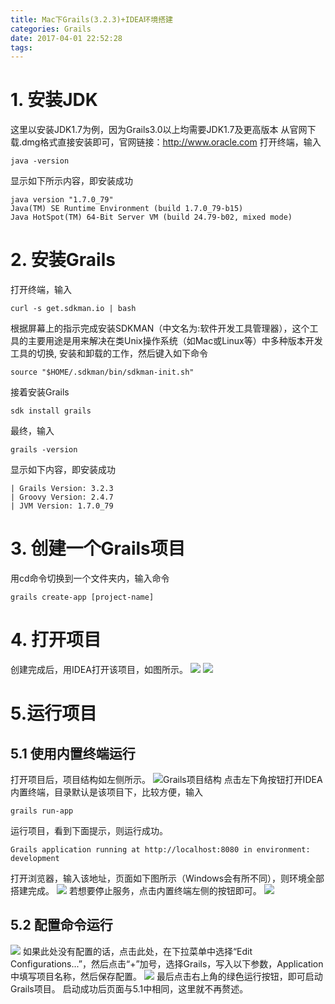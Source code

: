 ```yaml
---
title: Mac下Grails(3.2.3)+IDEA环境搭建
categories: Grails
date: 2017-04-01 22:52:28
tags:
---
```

# 1. 安装JDK
这里以安装JDK1.7为例，因为Grails3.0以上均需要JDK1.7及更高版本
从官网下载.dmg格式直接安装即可，官网链接：http://www.oracle.com
打开终端，输入

	java -version

显示如下所示内容，即安装成功

	java version "1.7.0_79"
	Java(TM) SE Runtime Environment (build 1.7.0_79-b15)
	Java HotSpot(TM) 64-Bit Server VM (build 24.79-b02, mixed mode)

<!--more-->
# 2. 安装Grails
打开终端，输入

	curl -s get.sdkman.io | bash

根据屏幕上的指示完成安装SDKMAN（中文名为:软件开发工具管理器），这个工具的主要用途是用来解决在类Unix操作系统（如Mac或Linux等）中多种版本开发工具的切换, 安装和卸载的工作，然后键入如下命令

	source "$HOME/.sdkman/bin/sdkman-init.sh"

接着安装Grails

	sdk install grails

最终，输入

	grails -version

显示如下内容，即安装成功

	| Grails Version: 3.2.3
	| Groovy Version: 2.4.7
	| JVM Version: 1.7.0_79

# 3. 创建一个Grails项目
用cd命令切换到一个文件夹内，输入命令

	grails create-app [project-name]

# 4. 打开项目
创建完成后，用IDEA打开该项目，如图所示。
![](http://upload-images.jianshu.io/upload_images/2319568-7e887bff3458684e.png?imageMogr2/auto-orient/strip%7CimageView2/2/w/1240)
![](http://upload-images.jianshu.io/upload_images/2319568-a8c2d562a9b03091.png?imageMogr2/auto-orient/strip%7CimageView2/2/w/1240)
# 5.运行项目
## 5.1 使用内置终端运行
打开项目后，项目结构如左侧所示。
![Grails项目结构](http://upload-images.jianshu.io/upload_images/2319568-8dbc4462d04e494e.png?imageMogr2/auto-orient/strip%7CimageView2/2/w/1240)
点击左下角按钮打开IDEA内置终端，目录默认是该项目下，比较方便，输入

	grails run-app

运行项目，看到下面提示，则运行成功。

	Grails application running at http://localhost:8080 in environment: development

打开浏览器，输入该地址，页面如下图所示（Windows会有所不同），则环境全部搭建完成。
![](http://upload-images.jianshu.io/upload_images/2319568-94a3be684aec4e3e.png?imageMogr2/auto-orient/strip%7CimageView2/2/w/1240)
若想要停止服务，点击内置终端左侧的按钮即可。
![](http://upload-images.jianshu.io/upload_images/2319568-bf7a1e11ea0495f8.png?imageMogr2/auto-orient/strip%7CimageView2/2/w/1240)

## 5.2 配置命令运行

![](http://upload-images.jianshu.io/upload_images/2319568-9201d6de0dbd0b84.png?imageMogr2/auto-orient/strip%7CimageView2/2/w/1240)
如果此处没有配置的话，点击此处，在下拉菜单中选择“Edit Configurations...”，然后点击“+”加号，选择Grails，写入以下参数，Application中填写项目名称，然后保存配置。
![](http://upload-images.jianshu.io/upload_images/2319568-34c233a3e9846198.png?imageMogr2/auto-orient/strip%7CimageView2/2/w/1240)
最后点击右上角的绿色运行按钮，即可启动Grails项目。
启动成功后页面与5.1中相同，这里就不再赘述。